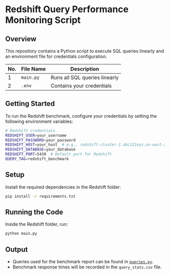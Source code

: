 # Redshift Query Performance Monitoring Script

## Overview

This repository contains a Python script to execute SQL queries linearly and an environment file for credentials configuration.

| No. | File Name   | Description          |
|-----|------------|---------------------|
| 1   | `main.py`  | Runs all SQL queries linearly |
| 2   | `.env`  | Contains your credentials |

## Getting Started

To run the Redshift benchmark, configure your credentials by setting the following environment variables:

```bash
# Redshift credentials
REDSHIFT_USER=your_username
REDSHIFT_PASSWORD=your_password
REDSHIFT_HOST=your_host  # e.g., redshift-cluster-1.abc123xyz.us-west-2.redshift.amazonaws.com
REDSHIFT_DATABASE=your_database
REDSHIFT_PORT=5439  # Default port for Redshift
QUERY_TAG=redshift_benchmark
```

## Setup

Install the required dependencies in the Redshift folder:

```bash
pip install -r requirements.txt
```

## Running the Code

Inside the Redshift folder, run:

```bash
python main.py
```

## Output

- Queries used for the benchmark report can be found in [`queries.py`](queries.py).
- Benchmark response times will be recorded in the `query_stats.csv` file.


